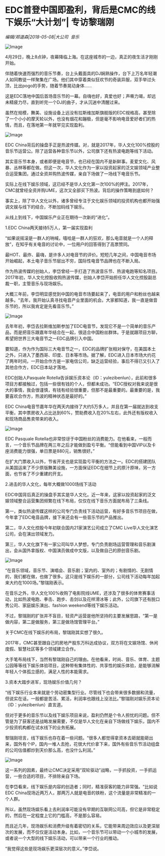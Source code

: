# EDC首登中国即盈利，背后是CMC的线下娱乐“大计划”| 专访黎瑞刚

*编辑/郑道森|2018-05-08|大公司 
                                                音乐*

![Image](http://p3.pstatp.com/large/pgc-image/1525796665376100b4b3997)

4月29日，晚上8点钟，夜幕降临上海。在这座城市的一边，真正的夜生活才刚刚开始。

伴随着快速而强烈的音乐节奏，台上头戴面具的DJ娴熟操作，台下上万名年轻潮人如同教徒一样聚集在广场。他们其中穿着类似狂欢节的奇装异服，双手举过头顶，比出pogo的手势，随着节奏晃动身体……

这是EDC落地中国后首场音乐节的一幕。自嗨也好，真爱也好；声嘶力竭，却远未精疲力尽，直到听完一个DJ的曲子，才从沉迷中清醒过来。

虽然在规模，舞美、设施设备上远没有拉斯维加斯旗舰版的EDC规格高，甚至除了一个小小的摩天轮以外，也没有烟花和蹦极，但是毫不影响电音爱好者们的热情，而且，在落地第一年就罕见实现盈利。

![Image](http://p1.pstatp.com/large/pgc-image/1525796419991b19cc3f12b)

EDC China背后的操盘手正是热波传媒。对，就是2017年，华人文化100%控股的音乐节运营公。除了运营各种音乐节以外，公司旗下还有热波电跑等线下活动。

其实音乐节本身，或者即便是电音节，也已经在国内不是新鲜事。麦爱文化、风暴、丛林等都在做。但这一次，华人文化作为一家以投资起家的泛文娱领域产业整合运营集团，通过全资并购热波传媒，亲自下场做了一场线下电音乐节。

实际上在线下娱乐领域，这已经不是华人文化第一次100%的押注。2017年，CMC就曾经全资并购UME，这次又全部买下热波。背后的操作策略到底如何？

事实上，除了华人文化以外，诸多曾经专注于文化娱乐领域的投资机构也都开始强调文娱与线下的结合，不断加码线下娱乐。

从线上到线下，中国娱乐产业正在期待一次新的“进化”。

1.EDC China两天接待5万人，第一届实现盈利

“如果说摇滚是一群人的呐喊，嘻哈是一群人的狂欢，那么电音就是一个人的释放”，在知乎有关电音的讨论中，一位用户的回答得到了高票赞同。

最HOT、最炸、最嗨，是许多人对电音节的评价。短短几年之间，中国电音市场开始崛起，本土电子音乐节层出不穷，国际性电音节品牌也在不断入局。

作为热波传媒的创始人，李岱曾经一手打造了热波音乐节、热波电跑等知名项目。2017年初，华人文化控股收购热波传媒，创始人李岱开始担任华人文化控股副总裁一职，主管音乐与现场娱乐。

大概三年前，李岱明显感觉到中国的电音市场要起来了，电音的用户和粉丝也越来越多。“去年，我开始认真寻找电音产业里面的机会。大家都知道，我一直是做音乐节的，所以我肯定是先看音乐节。”

![Image](http://p1.pstatp.com/large/pgc-image/15257964200215325baf2f1)

去年年初，李岱去拉斯维加斯参加了EDC电音节，发现它不是一个简单的音乐产品，而是把音乐跟嘉年华结合在一起，很适合中国粉丝群体。于是就跟项目方聊，希望把世界三大电音节之一EDC品牌引入中国。

要知道，作为作为国际三大电音节之一，EDC的品牌扩张相对保守，在美国本土之外，只进入了墨西哥、印度、日本等市场。据了解，EDC进入日本市场大约花了两年时间，一开始合作方是一家电信公司，缺乏运营经验，事后不得已又引入了其他合作方，EDC日本站才落地。

EDC创始人Pasquale Rotella告诉娱乐资本论（ID：yulezibenlun），此前和很多项目方都接触过，包括一些很有钱的个人，但都未成功。“EDC授权对我来说是很大的事情，我会很谨慎，有钱有经验很重要，但那不是最重要的。最重要的是，我要喜欢合作方，热波的精神状态是最好的。”

EDC China电音节嘉年华在两天内接待了大约5万多人，并且在第一届就达到收支平衡，其中票房收入占比达到60%，赞助费收入在20%左右，此外还有版权收入和现场商品售卖带来的收入。

![Image](http://p3.pstatp.com/large/pgc-image/1525796419922ca0ee2460c)

EDC Pasquale Rotella也非常惊讶于中国粉丝的消费能力。在他看来，一般而言，一个音乐节品牌在两三年之后才能做到盈亏平衡。“但能看到中国VIP以及卡座消费能力很强，单日票是880元，销售很好。”

在扩大门票收入以外，节省开支也是实现盈亏平衡的方法之一。EDC的搭建团队从美国运来了不少原版舞美设施，一方面保证EDC在细节上的原汁原味，另一方面，也节省了不少重建的开支。

2.进击的华人文化，每年大概做1000场线下活动

EDC中国背后真正的操盘手其实是华人文化。近一年来，这家以投资起家的泛文娱领域整合运营集团频繁在线下布局，仅仅在线下音乐方面就布局了三条线。

第一，类似热波传媒这样的公司专门负责线下活动运营，有好多音乐节项目在做，今年拿了EDC电音品牌，接下来还会有一些音乐节的产品推出。

第二，华人文化控股今年初联合国内21家演艺公司成立了CMC Live华人文化演艺公司，会在演出领域发力。

第三，华人文化旗下有一家公司叫华人梦想，专门负责剧场运营管理和音乐剧演出，会从国外拿版权、中国演员做成中文版，以及做自己的原创音乐剧。

![Image](http://p3.pstatp.com/large/pgc-image/1525796419781a00b89588c)

“在音乐领域，音乐节、演唱会、音乐剧；室内的、室外的；有剧情的、无剧情的，我们都在做，也做了很多。这只是线下娱乐的一部分，公司线下活动每年加起来大约在1000场。”黎瑞刚表示。

在音乐之外，华人文化100%收购了电影院线UME，还涉及了很多的体育赛事活动，比如热波电跑、拳击、跑步、击剑以及花样滑冰等；此外，公司旗下还有脱口秀公司、家庭娱乐演出、fashion weekend等线下娱乐活动。

不过，黎瑞刚的扩张并不盲目，轻资产运营是他所坚持的主要发展思路，“第一是做内容，第二是做服务，第三是做场馆管理平台。”

关于CMC在线下娱乐的布局，黎瑞刚其实想了很久。

2017年，CMC甚至跟自己的房地产股东万科达成协议，双方将在文娱场馆、休闲度假、智慧社区等多个领域建立合作。

大手笔布局线下，当然有黎瑞刚自己的理由。在他看来，时尚、音乐、体育、主题公园等等线下娱乐体验项目，这种带有集体性的、共享性的娱乐体验，是能够消解年轻人个体孤立感的，满足人性的本能需求。

3.资本大踏步进军，现场娱乐价值几何？

“线下娱乐行业本来就是个劳动密集型行业。尽管线下也会带来很多数据和流量，但说实在话，一般都是苦活、累活，利润率也跟线上没法比。”黎瑞刚对娱乐资本论（ID：yulezibenlun）直言道。

但对于更多的音乐节以及线下娱乐项目来说，盈利仍然是个令人担忧的问题。但不管是为了获客还是战略发展需要，不仅是华人文化在亲自下场做线下娱乐，国内不少投资机构都在试水线下的业务拓展。

黎瑞刚坦言，线下娱乐也存在着一些问题。“很多人都觉得拿资本去砸就能砸出来，国外有个IP，国内一堆人去抢，花很大代价拿下来，国外有些音乐节活动组盘的公司估值都炒到天价那么高，也没什么利润。”

![Image](http://p3.pstatp.com/large/pgc-image/15257964202155b7a98c97b)

这一系列的因素，最终让CMC决定采用“双轮驱动”战略，一手抓投资，一手抓运营，一些合适的项目，不排除亲自下场。

在李岱看来，线下娱乐是内容的创造者；同时，精准获客的能力非常强。“比如说EDC China现场近两万人，那两万人就是电音的铁粉，这个流量是非常精准的一个人群。

所以，虽然现场娱乐看上去利润率可能没有早期的互联网公司高，但它是非常稳定的，然后在一定程度上它的门槛高，不是那么容易。

而且近几年，现场娱乐和消费升级有着密切的关系，它能带来周边效应以及更深层次的发展，而不仅仅是活动本身。比如，一个音乐节可以带动一个小城市的发展，或者说一个大型的线下娱乐活动，可以带来一个行业的推动。

“我觉得这些是现场娱乐更深层次的意义。”李岱说。

